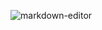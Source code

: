 
![markdown-editor](https://github.com/user-attachments/assets/4b0a1c9f-a861-41e0-8cde-e5a53582c414)
